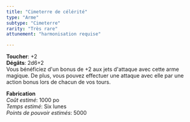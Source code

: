 ```yaml
---
title: "Cimeterre de célérité"
type: "Arme"
subtype: "Cimeterre"
rarity: "Très rare"
attunement: "harmonisation requise"

---
```

**Toucher**: +2  
**Dégâts**: 2d6+2  
Vous bénéficiez d'un bonus de +2 aux jets d'attaque avec cette arme magique. De plus, vous pouvez effectuer une attaque avec elle par une action bonus lors de chacun de vos tours.  

**Fabrication**  
*Coût estimé*: 1000 po    
*Temps estimé*: Six lunes  
*Points de pouvoir estimés*: 5000    
